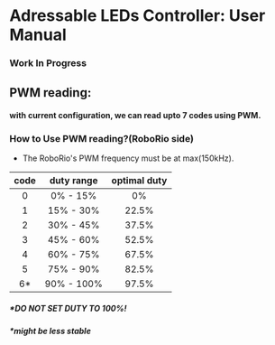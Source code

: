 # Adressable LEDs Controller: User Manual
### Work In Progress

## PWM reading:
#### with current configuration, we can read upto 7 codes using PWM.
### How to Use PWM reading?(RoboRio side)
* The RoboRio's PWM frequency must be at max(150kHz).

code|duty range|optimal duty
:--:|:--------:|:----------:
0   |0% - 15%  |0%
1   |15% - 30% |22.5%
2   |30% - 45% |37.5%
3   |45% - 60% |52.5%
4   |60% - 75% |67.5%
5   |75% - 90% |82.5%
6*  |90% - 100%|97.5%
##### *DO NOT SET DUTY TO 100%!
##### *might be less stable
